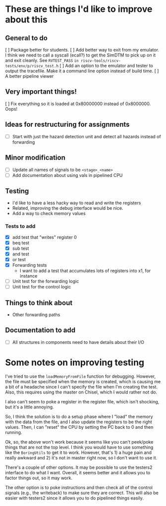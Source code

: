 # These are things I'd like to improve about this

## General to do

[ ] Package better for students.
[ ] Add better way to exit from my emulator. I think we need to call a syscall (ecall?) to get the SimDTM to pick up on it and exit cleanly. See `RVTEST_PASS` `in riscv-tools/riscv-tests/env/p/riscv_test.h`
[ ] Add an option to the emulator and tester to output the tracefile. Make it a command line option instead of build time.
[ ] A better pipeline viewer

## Very important things!
[ ] Fix everything so it is loaded at 0x80000000 instead of 0x8000000. Oops!

## Ideas for restructuring for assignments

- [ ] Start with just the hazard detection unit and detect all hazards instead of forwarding

## Minor modification

- [ ] Update all names of signals to be `<stage>_<name>`
- [ ] Add documentation about using vals in pipelined CPU

## Testing

- I'd like to have a less hacky way to read and write the registers
- Related, improving the debug interface would be nice.
- Add a way to check memory values

### Tests to add

- [x] add test that "writes" register 0
- [x] beq test
- [x] sub test
- [x] and test
- [x] or test
- [x] Forwarding tests
  - I want to add a test that accumulates lots of registers into x1, for instance
- [ ] Unit test for the forwarding logic
- [ ] Unit test for the control logic

## Things to think about

- Other forwarding paths

## Documentation to add

- [ ] All structures in components need to have details about their I/O

# Some notes on improving testing

I've tried to use the `loadMemoryFromFile` function for debugging.
However, the file must be specified when the memory is created, which is causing me a bit of a headache since I can't specify the file when I'm creating the test.
Also, this requires using the master on Chisel, which I would rather not do.

I also can't seem to poke a register in the register file, which isn't shocking, but it's a little annoying.

So, I think the solution is to do a setup phase where I "load" the memory with the data from the file, and I also update the registers to be the right values.
Then, I can "reset" the CPU by setting the PC back to 0 and then running.

Ok, so, the above won't work because it seems like you can't peek/poke things that are not the top level.
I think you would have to use something like the `BoringUtils` to get it to work.
However, that's 1) a huge pain and really awkward and 2) it's not in master right now, so I don't want to use it.

There's a couple of other options.
It may be possible to use the testers2 interface to do what I want.
Overall, it seems better and it allows you to factor things out, so it may work.

The other option is to poke instructions and then check all of the control signals (e.g., the writeback) to make sure they are correct.
This will also be easier with testers2 since it allows you to do pipelined things easily.